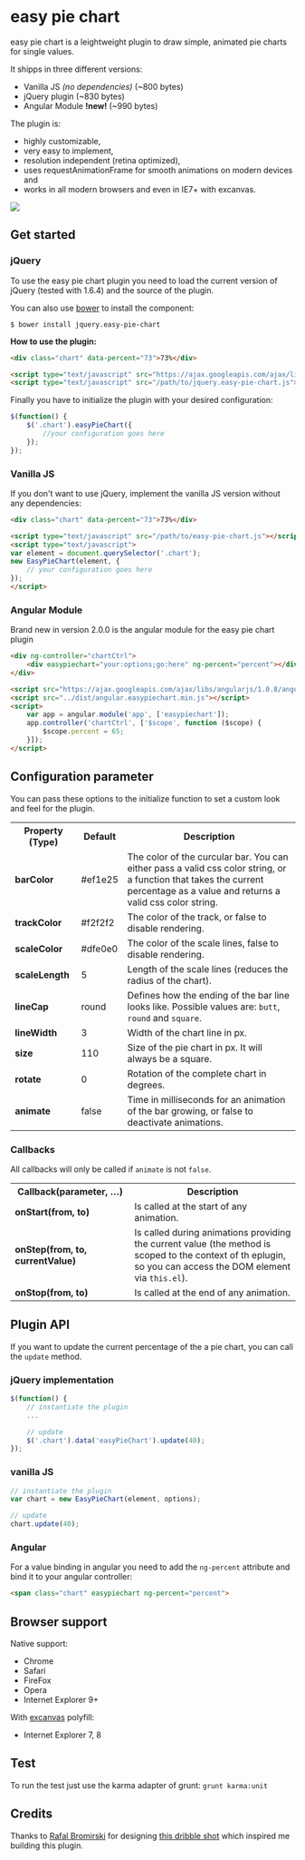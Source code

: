 # easy pie chart

easy pie chart is a leightweight plugin to draw simple, animated pie charts for single values.

It shipps in three different versions:

* Vanilla JS *(no dependencies)* (~800 bytes)
* jQuery plugin (~830 bytes)
* Angular Module **!new!** (~990 bytes)

The plugin is:

* highly customizable,
* very easy to implement,
* resolution independent (retina optimized),
* uses requestAnimationFrame for smooth animations on modern devices and
* works in all modern browsers and even in IE7+ with excanvas.

![](https://github.com/rendro/easy-pie-chart/raw/master/demo/img/easy-pie-chart.png)

## Get started

### jQuery

To use the easy pie chart plugin you need to load the current version of jQuery (tested with 1.6.4) and the source of the plugin.

You can also use [bower](http://bower.io) to install the component:

```
$ bower install jquery.easy-pie-chart
```

**How to use the plugin:**

```html
<div class="chart" data-percent="73">73%</div>

<script type="text/javascript" src="https://ajax.googleapis.com/ajax/libs/jquery/1.7.2/jquery.min.js"></script>
<script type="text/javascript" src="/path/to/jquery.easy-pie-chart.js"></script>
```

Finally you have to initialize the plugin with your desired configuration:

```javascript
$(function() {
    $('.chart').easyPieChart({
        //your configuration goes here
    });
});
```

### Vanilla JS

If you don't want to use jQuery, implement the vanilla JS version without any dependencies:

```html
<div class="chart" data-percent="73">73%</div>

<script type="text/javascript" src="/path/to/easy-pie-chart.js"></script>
<script type="text/javascript">
var element = document.querySelector('.chart');
new EasyPieChart(element, {
	// your configuration goes here
});
</script>
```

### Angular Module

Brand new in version 2.0.0 is the angular module for the easy pie chart plugin

```html
<div ng-controller="chartCtrl">
	<div easypiechart="your:options;go:here" ng-percent="percent"></div>
</div>

<script src="https://ajax.googleapis.com/ajax/libs/angularjs/1.0.8/angular.min.js"></script>
<script src="../dist/angular.easypiechart.min.js"></script>
<script>
	var app = angular.module('app', ['easypiechart']);
	app.controller('chartCtrl', ['$scope', function ($scope) {
        $scope.percent = 65;
    }]);
</script>
```

## Configuration parameter

You can pass these options to the initialize function to set a custom look and feel for the plugin.

<table>
    <tr>
        <th>Property (Type)</th>
        <th>Default</th>
        <th>Description</th>
    </tr>
    <tr>
        <td><strong>barColor</strong></td>
        <td>#ef1e25</td>
        <td>The color of the curcular bar. You can either pass a valid css color string, or a function that takes the current percentage as a value and returns a valid css color string.</td>
    </tr>
    <tr>
        <td><strong>trackColor</strong></td>
        <td>#f2f2f2</td>
        <td>The color of the track, or false to disable rendering.</td>
    </tr>
    <tr>
        <td><strong>scaleColor</strong></td>
        <td>#dfe0e0</td>
        <td>The color of the scale lines, false to disable rendering.</td>
    </tr>
    <tr>
        <td><strong>scaleLength</strong></td>
        <td>5</td>
        <td>Length of the scale lines (reduces the radius of the chart).</td>
    </tr>
    <tr>
        <td><strong>lineCap</strong></td>
        <td>round</td>
        <td>Defines how the ending of the bar line looks like. Possible values are: <code>butt</code>, <code>round</code> and <code>square</code>.</td>
    </tr>
    <tr>
        <td><strong>lineWidth</strong></td>
        <td>3</td>
        <td>Width of the chart line in px.</td>
    </tr>
    <tr>
        <td><strong>size</strong></td>
        <td>110</td>
        <td>Size of the pie chart in px. It will always be a square.</td>
    </tr>
        <tr>
        <td><strong>rotate</strong></td>
        <td>0</td>
        <td>Rotation of the complete chart in degrees.</td>
    </tr>
    <tr>
        <td><strong>animate</strong></td>
        <td>false</td>
        <td>Time in milliseconds for an animation of the bar growing, or false to deactivate animations.</td>
    </tr>
</table>

### Callbacks

All callbacks will only be called if `animate` is not `false`.

<table>
	<tr>
        <th>Callback(parameter, …)</th>
        <th>Description</th>
    </tr>
    <tr>
        <td><strong>onStart(from, to)</strong></td>
        <td>Is called at the start of any animation.</td>
    </tr>
    <tr>
        <td><strong>onStep(from, to, currentValue)</strong></td>
        <td>Is called during animations providing the current value (the method is scoped to the context of th eplugin, so you can access the DOM element via <code>this.el</code>).</td>
    </tr>
    <tr>
        <td><strong>onStop(from, to)</strong></td>
        <td>Is called at the end of any animation.</td>
    </tr>
</table>


## Plugin API

If you want to update the current percentage of the a pie chart, you can call the `update` method.

### jQuery implementation

```javascript
$(function() {
	// instantiate the plugin
	...

	// update
	$('.chart').data('easyPieChart').update(40);
});
```

### vanilla JS

```javascript
// instantiate the plugin
var chart = new EasyPieChart(element, options);

// update
chart.update(40);
```

### Angular

For a value binding in angular you need to add the `ng-percent` attribute and bind it to your angular controller:

```html
<span class="chart" easypiechart ng-percent="percent">
```

## Browser support

Native support:

* Chrome
* Safari
* FireFox
* Opera
* Internet Explorer 9+

With [excanvas](https://code.google.com/p/explorercanvas/wiki/Instructions) polyfill:

* Internet Explorer 7, 8

## Test

To run the test just use the karma adapter of grunt: `grunt karma:unit`

## Credits

Thanks to [Rafal Bromirski](http://www.paranoida.com/) for designing [this dribble shot](http://drbl.in/ezuc) which inspired me building this plugin.
